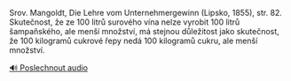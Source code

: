 
Srov. Mangoldt, Die Lehre vom Unternehmergewinn (Lipsko, 1855), str. 82. Skutečnost, že ze 100 litrů surového vína nelze vyrobit 100 litrů šampaňského, ale menší množství, má stejnou důležitost jako skutečnost, že 100 kilogramů cukrové řepy nedá 100 kilogramů cukru, ale menší množství.

[🔊 Poslechnout audio](/data/7-paragraphs/audio/chapter_59/para_002-Srov-Mangoldt-Die-Lehre-vom-Unternehmergewinn-L.mp3)
